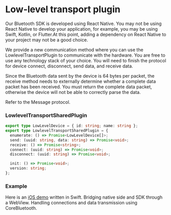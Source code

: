 # Low-level transport plugin

Our Bluetooth SDK is developed using React Native. You may not be using React Native to develop your application, for example, you may be using Swift, Kotlin, or Flutter.At this point, adding a dependency on React Native to your project may not be a good choice.

We provide a new communication method where you can use the LowlevelTransportPlugin to communicate with the hardware. You are free to use any technology stack of your choice. You will need to finish the protocol for device connect, disconnect, send data, and receive data.

Since the Bluetooth data sent by the device is 64 bytes per packet, the receive method needs to externally determine whether a complete data packet has been received. You must return the complete data packet, otherwise the device will not be able to correctly parse the data.

Refer to the Message protocol.

### LowlevelTransportSharedPlugin

```typescript
export type LowLevelDevice = { id: string; name: string };
export type LowlevelTransportSharedPlugin = {
  enumerate: () => Promise<LowLevelDevice[]>;
  send: (uuid: string, data: string) => Promise<void>;
  receive: () => Promise<string>;
  connect: (uuid: string) => Promise<void>;
  disconnect: (uuid: string) => Promise<void>;

  init: () => Promise<void>;
  version: string;
};
```

### Example

Here is an [iOS demo](https://github.com/originalix/Hardware-Lowlevel-Communicate) written in Swift. Bridging native side and SDK through a WebView. Handling connections and data transmission using CoreBluetooth.

